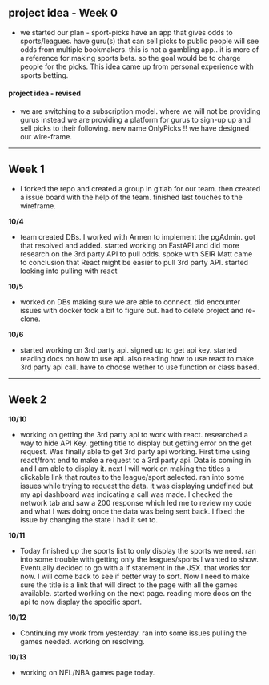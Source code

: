 ## project idea - Week 0 ##

- we started our plan - sport-picks
have an app that gives odds to sports/leagues. have guru(s) that can sell picks to public
people will see odds from multiple bookmakers. this is not a gambling app.. it is more of a reference for making sports bets. so the goal would be to charge people for the picks.
This idea came up from personal experience with sports betting.


#### **project idea - revised** ### 

- we are switching to a subscription model. where we will not be providing gurus instead we are providing a platform for gurus to sign-up up and sell picks to their following. new name OnlyPicks !! 
we have designed our wire-frame.

---
## Week 1 ### 
- I forked the repo and created a group in gitlab for our team. then created a issue board with the help of the team. finished last touches to the wireframe.

**10/4**
- team created DBs. I worked with  Armen to implement the pgAdmin. got that resolved and added.
started working on FastAPI and did more research on the 3rd party API to pull odds. spoke with SEIR Matt came to conclusion that React might be easier to pull 3rd party API. started looking into pulling with react

**10/5**
- worked on DBs making sure we are able to connect. did encounter issues with docker took a bit to figure out. had to delete project and re-clone. 

**10/6**
- started working on 3rd party api. signed up to get api key. started reading docs on how to use api. also reading how to use react to make 3rd party api call. have to choose wether to use function or class based.

---

## Week 2 ### 

**10/10**
- working on getting the 3rd party api to work with react. researched a way to hide API Key. getting title to display but getting error on the get request. Was finally able to get 3rd party api working. First time using react/front end to make a request to a 3rd party api. Data is coming in and I am able to display it. next I will work on making the titles a clickable link that routes to the league/sport selected. ran into some issues while trying to request the data. it was displaying undefined but my api dashboard was indicating a call was made. I checked the network tab and saw a 200 response which led me to review my code and what I was doing once the data was being sent back. I fixed the issue by changing the state I had it set to. 


**10/11**
- Today finished up the sports list to only display the sports we need. ran into some trouble with getting only the leagues/sports I wanted to show. Eventually decided to go with a if statement in the JSX. that works for now. I will come back to see if better way to sort. Now I need to make sure the title is a link that will direct to the page with all the games available.  started working on the next page. reading more docs on the api to now display the specific sport. 

**10/12**
- Continuing my work from yesterday. ran into some issues pulling the games needed. working on resolving.

**10/13**
- working on NFL/NBA games page today. 

